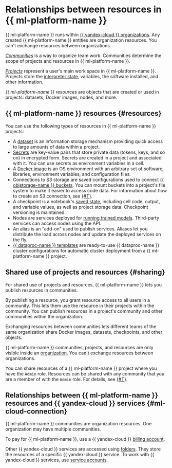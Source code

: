 # Relationships between resources in {{ ml-platform-name }}

{{ ml-platform-name }} runs within [{{ yandex-cloud }} organizations](../../organization/). Any created {{ ml-platform-name }} entities are organization resources. You can't exchange resources between organizations.

_[Communities](community.md)_ is a way to organize team work. Communities determine the scope of projects and resources in {{ ml-platform-name }}.

_[Projects](project.md)_ represent a user's main work space in {{ ml-platform-name }}. Projects store the [interpreter state](save-state.md), variables, the software installed, and other information.

_{{ ml-platform-name }} resources_ are objects that are created or used in projects: datasets, Docker images, nodes, and more.

## {{ ml-platform-name }} resources {#resources}

You can use the following types of resources in {{ ml-platform-name }} projects:

* A [dataset](dataset.md) is an information storage mechanism providing quick access to large amounts of data within a project.
* [Secrets](secrets.md) are key-value pairs that store private data (tokens, keys, and so on) in encrypted form. Secrets are created in a project and associated with it. You can use secrets as environment variables in a cell.
* A [Docker image](docker.md) is an OS environment with an arbitrary set of software, libraries, environment variables, and configuration files.
* Connections to S3 storage are saved configurations used to connect [{{ objstorage-name }} buckets](../../storage/concepts/bucket.md). You can mount buckets into a project's file system to make it easier to access code data. For information about how to create an S3 connection, see [{#T}](../operations/data/connect-to-s3.md).
* A checkpoint is a notebook's [saved state](save-state.md), including cell code, output, and variable values, as well as project storage data. Checkpoint versioning is maintained.
* Nodes are services deployed for [running trained models](deploy/). Third-party services can access nodes using the API.
* An alias is an <q>add-on</q> used to publish services. Aliases let you distribute the load across nodes and update the deployed services on the fly.
* [{{ dataproc-name }} templates](data-proc-template.md) are ready-to-use {{ dataproc-name }} cluster configurations for automatic cluster deployment from a {{ ml-platform-name }} project.

## Shared use of projects and resources {#sharing}

For shared use of projects and resources, {{ ml-platform-name }} lets you publish resources in communities.

By publishing a resource, you grant resource access to all users in a community. This lets them use the resource in their projects within the community. You can publish resources in a project's community and other communities within the organization.

Exchanging resources between communities lets different teams of the same organization share Docker images, datasets, checkpoints, and other objects.

{{ ml-platform-name }} communities, projects, and resources are only visible inside an [organization](../../organization/). You can't exchange resources between organizations.

You can share resources of a {{ ml-platform-name }} project where you have the `Admin` role. Resources can be shared with any community that you are a member of with the `Admin` role. For details, see [{#T}](../security/index.md).

## Relationships between {{ ml-platform-name }} resources and {{ yandex-cloud }} services {#ml-cloud-connection}

{{ ml-platform-name }} communities are organization resources. One organization may have multiple communities.

To pay for {{ ml-platform-name }}, use a {{ yandex-cloud }} [billing account](../../billing/concepts/billing-account.md).

Other {{ yandex-cloud }} services are accessed using [folders](../../resource-manager/concepts/resources-hierarchy.md#folder). They store the resources of a specific {{ yandex-cloud }} service. To work with {{ yandex-cloud }} services, use [service accounts](../../iam/concepts/users/service-accounts.md).
